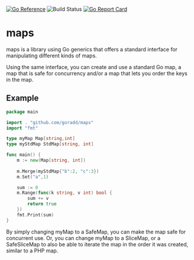 [![Go Reference](https://pkg.go.dev/badge/github.com/goradd/maps.svg)](https://pkg.go.dev/github.com/goradd/html5tag)
![Build Status](https://img.shields.io/github/workflow/status/goradd/maps/Go)
[![Go Report Card](https://goreportcard.com/badge/github.com/goradd/maps)](https://goreportcard.com/report/github.com/goradd/maps)

# maps
maps is a library using Go generics that offers a standard interface for manipulating 
different kinds of maps. 

Using the same interface, you can create and use a standard Go map, a map
that is safe for concurrency and/or a map that lets you order the keys in the map.

## Example

```go
package main

import . "github.com/goradd/maps"
import "fmt"

type myMap Map[string,int]
type myStdMap StdMap[string, int]

func main() {
	m := new(Map[string, int])
	
	m.Merge(myStdMap{"b":2, "c":3})
	m.Set("a",1)

	sum := 0
	m.Range(func(k string, v int) bool {
		sum += v
		return true
    })
	fmt.Print(sum)
}

```

By simply changing myMap to a SafeMap, you can make the map safe for concurrent use.
Or, you can change myMap to a SliceMap, or a SafeSliceMap to also be able to iterate
the map in the order it was created, similar to a PHP map.
